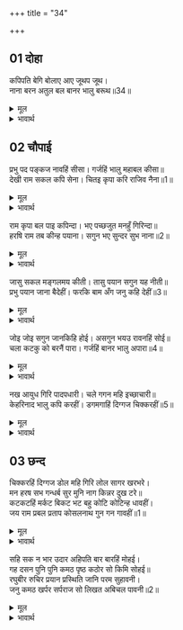 +++
title = "34"

+++


## 01 दोहा
कपिपति बेगि बोलाए आए जूथप जूथ।  
नाना बरन अतुल बल बानर भालु बरूथ॥34॥  

<details><summary>मूल</summary>

कपिपति बेगि बोलाए आए जूथप जूथ।  
नाना बरन अतुल बल बानर भालु बरूथ॥34॥  
</details>

<details><summary>भावार्थ</summary>

वानरराज सुग्रीव ने शीघ्र ही वानरों को बुलाया, सेनापतियों के समूह आ गए। वानर-भालुओं के झुण्ड अनेक रङ्गों के हैं और उनमें अतुलनीय बल है॥34॥  
</details>





## 02 चौपाई
प्रभु पद पङ्कज नावहिं सीसा। गर्जहिं भालु महाबल कीसा॥  
देखी राम सकल कपि सेना। चितइ कृपा करि राजिव नैना॥1॥  

<details><summary>मूल</summary>

प्रभु पद पङ्कज नावहिं सीसा। गर्जहिं भालु महाबल कीसा॥  
देखी राम सकल कपि सेना। चितइ कृपा करि राजिव नैना॥1॥  
</details>

<details><summary>भावार्थ</summary>

वे प्रभु के चरण कमलों में सिर नवाते हैं। महान्‌ बलवान्‌ रीछ और वानर गरज रहे हैं। श्री रामजी ने वानरों की सारी सेना देखी। तब कमल नेत्रों से कृपापूर्वक उनकी ओर दृष्टि डाली॥1॥  
</details>

राम कृपा बल पाइ कपिन्दा। भए पच्छजुत मनहुँ गिरिन्दा॥  
हरषि राम तब कीन्ह पयाना। सगुन भए सुन्दर सुभ नाना॥2॥  

<details><summary>मूल</summary>

राम कृपा बल पाइ कपिन्दा। भए पच्छजुत मनहुँ गिरिन्दा॥  
हरषि राम तब कीन्ह पयाना। सगुन भए सुन्दर सुभ नाना॥2॥  
</details>

<details><summary>भावार्थ</summary>

राम कृपा का बल पाकर श्रेष्ठ वानर मानो पङ्खवाले बडे पर्वत हो गए। तब श्री रामजी ने हर्षित होकर प्रस्थान (कूच) किया। अनेक सुन्दर और शुभ शकुन हुए॥2॥  
</details>

जासु सकल मङ्गलमय कीती। तासु पयान सगुन यह नीती॥  
प्रभु पयान जाना बैदेहीं। फरकि बाम अँग जनु कहि देहीं॥3॥  

<details><summary>मूल</summary>

जासु सकल मङ्गलमय कीती। तासु पयान सगुन यह नीती॥  
प्रभु पयान जाना बैदेहीं। फरकि बाम अँग जनु कहि देहीं॥3॥  
</details>

<details><summary>भावार्थ</summary>

जिनकी कीर्ति सब मङ्गलों से पूर्ण है, उनके प्रस्थान के समय शकुन होना, यह नीति है (लीला की मर्यादा है)। प्रभु का प्रस्थान जानकीजी ने भी जान लिया। उनके बाएँ अङ्ग फडक-फडककर मानो कहे देते थे (कि श्री रामजी आ रहे हैं)॥3॥  
</details>

जोइ जोइ सगुन जानकिहि होई। असगुन भयउ रावनहिं सोई॥  
चला कटकु को बरनैं पारा। गर्जहिं बानर भालु अपारा॥4॥  

<details><summary>मूल</summary>

जोइ जोइ सगुन जानकिहि होई। असगुन भयउ रावनहिं सोई॥  
चला कटकु को बरनैं पारा। गर्जहिं बानर भालु अपारा॥4॥  
</details>

<details><summary>भावार्थ</summary>

जानकीजी को जो-जो शकुन होते थे, वही-वही रावण के लिए अपशकुन हुए। सेना चली, उसका वर्णन कौन कर सकता है? असङ्ख्य वानर और भालू गर्जना कर रहे हैं॥4॥  
</details>

नख आयुध गिरि पादपधारी। चले गगन महि इच्छाचारी॥  
केहरिनाद भालु कपि करहीं। डगमगाहिं दिग्गज चिक्करहीं॥5॥  

<details><summary>मूल</summary>

नख आयुध गिरि पादपधारी। चले गगन महि इच्छाचारी॥  
केहरिनाद भालु कपि करहीं। डगमगाहिं दिग्गज चिक्करहीं॥5॥  
</details>

<details><summary>भावार्थ</summary>

नख ही जिनके शस्त्र हैं, वे इच्छानुसार (सर्वत्र बेरोक-टोक) चलने वाले रीछ-वानर पर्वतों और वृक्षों को धारण किए कोई आकाश मार्ग से और कोई पृथ्वी पर चले जा रहे हैं। वे सिंह के समान गर्जना कर रहे हैं। (उनके चलने और गर्जने से) दिशाओं के हाथी विचलित होकर चिङ्ग्घाड रहे हैं॥5॥  
</details>



## 03 छन्द
चिक्करहिं दिग्गज डोल महि गिरि लोल सागर खरभरे।  
मन हरष सभ गन्धर्ब सुर मुनि नाग किन्नर दुख टरे॥  
कटकटहिं मर्कट बिकट भट बहु कोटि कोटिन्ह धावहीं।  
जय राम प्रबल प्रताप कोसलनाथ गुन गन गावहीं॥1॥  

<details><summary>मूल</summary>

चिक्करहिं दिग्गज डोल महि गिरि लोल सागर खरभरे।  
मन हरष सभ गन्धर्ब सुर मुनि नाग किन्नर दुख टरे॥  
कटकटहिं मर्कट बिकट भट बहु कोटि कोटिन्ह धावहीं।  
जय राम प्रबल प्रताप कोसलनाथ गुन गन गावहीं॥1॥  
</details>

<details><summary>भावार्थ</summary>

दिशाओं के हाथी चिङ्ग्घाडने लगे, पृथ्वी डोलने लगी, पर्वत चञ्चल हो गए (काँपने लगे) और समुद्र खलबला उठे। गन्धर्व, देवता, मुनि, नाग, किन्नर सब के सब मन में हर्षित हुए' कि (अब) हमारे दुःख टल गए। अनेकों करोड भयानक वानर योद्धा कटकटा रहे हैं और करोडों ही दौड रहे हैं। 'प्रबल प्रताप कोसलनाथ श्री रामचन्द्रजी की जय हो' ऐसा पुकारते हुए वे उनके गुणसमूहों को गा रहे हैं॥1॥  
</details>

सहि सक न भार उदार अहिपति बार बारहिं मोहई।  
गह दसन पुनि पुनि कमठ पृष्ठ कठोर सो किमि सोहई॥  
रघुबीर रुचिर प्रयान प्रस्थिति जानि परम सुहावनी।  
जनु कमठ खर्पर सर्पराज सो लिखत अबिचल पावनी॥2॥  

<details><summary>मूल</summary>

सहि सक न भार उदार अहिपति बार बारहिं मोहई।  
गह दसन पुनि पुनि कमठ पृष्ठ कठोर सो किमि सोहई॥  
रघुबीर रुचिर प्रयान प्रस्थिति जानि परम सुहावनी।  
जनु कमठ खर्पर सर्पराज सो लिखत अबिचल पावनी॥2॥  
</details>

<details><summary>भावार्थ</summary>

उदार (परम श्रेष्ठ एवं महान्‌) सर्पराज शेषजी भी सेना का बोझ नहीं सह सकते, वे बार-बार मोहित हो जाते (घबडा जाते) हैं और पुनः-पुनः कच्छप की कठोर पीठ को दाँतों से पकडते हैं। ऐसा करते (अर्थात्‌ बार-बार दाँतों को गडाकर कच्छप की पीठ पर लकीर सी खीञ्चते हुए) वे कैसे शोभा दे रहे हैं मानो श्री रामचन्द्रजी की सुन्दर प्रस्थान यात्रा को परम सुहावनी जानकर उसकी अचल पवित्र कथा को सर्पराज शेषजी कच्छप की पीठ पर लिख रहे हों॥2॥  
</details>

